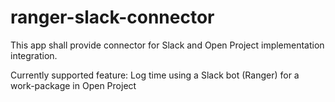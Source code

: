 # ranger-slack-connector
This app shall provide connector for Slack and Open Project implementation integration.

Currently supported feature:
Log time using a Slack bot (Ranger) for a work-package in Open Project

